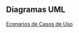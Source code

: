 ## Diagramas UML 

[ Ecenarios de Casos de Uso](../diagramas/01-diagrama-clases/03-escenarios-casos-de-uso/escenarios_de_casos_de_uso.md)